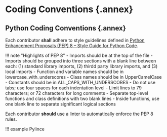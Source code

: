 <style>
  body { counter-set: section 3; }
</style>

# Coding Conventions {.annex}

## Python Coding Conventions {.annex}

Each contributor **shall** adhere to style guidelines defined in
[Python Enhancement Proposals (PEP) 8 – Style Guide for Python Code](https://peps.python.org/pep-0008/).

!!! note "Highlights of PEP 8"
    - Imports should be at the top of the file
    - Imports should be grouped into three sections with a blank line between
    each: (1) standard library imports, (2) thirdd party library imports, and
    (3) local imports
    - Function and variable names should be in lowercase_with_underscores
    - Class names should be in UpperCamelCase
    - Constants should be in ALL_CAPS_WITH_UNDERSCORES
    - Do not use tabs; use four spaces for each indentation level
    - Limit lines to 79 characters; or 72 characters for long comments
    - Separate top-level functions and class definitions with two blank lines
    - Inside functions, use one blank line to separate significant logical
    sections

Each contributor **should** use a linter to automatically enforce the PEP 8
rules.

!!! example
    Pylince

